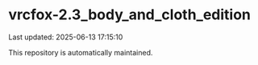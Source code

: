 # vrcfox-2.3_body_and_cloth_edition

Last updated: 2025-06-13 17:15:10

This repository is automatically maintained.
